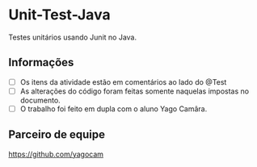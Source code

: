 # Unit-Test-Java
Testes unitários usando Junit no Java.

## Informações

-   [ ] Os itens da atividade estão em comentários ao lado do @Test
-   [ ] As alterações do código foram feitas somente naquelas impostas no documento.
-   [ ] O trabalho foi feito em dupla com o aluno Yago Camâra.

## Parceiro de equipe
https://github.com/yagocam
